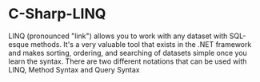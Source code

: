 # C-Sharp-LINQ
LINQ (pronounced "link") allows you to work with any dataset with SQL-esque methods. It's a very valuable tool that exists in the .NET framework and makes sorting, ordering, and searching of datasets simple once you learn the syntax. There are two different notations that can be used with LINQ, Method Syntax and Query Syntax
